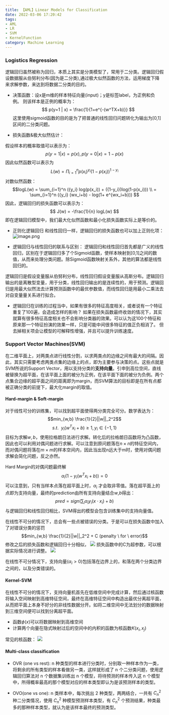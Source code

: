 ```yaml
---
title: 【AML】Linear Models for Classification
date: 2022-03-06 17:20:42
tags: 
- AML
- LR
- SVM
- KernelFunction
category: Machine Learning
---
```


### Logistics Regression
逻辑回归虽然被称为回归，本质上其实是分类模型了，常用于二分类。逻辑回归假设数据服从伯努利分布(因为是二分类),通过极大似然函数的方法，运用梯度下降来求解参数，来达到将数据二分类的目的。

- 决策函数：设x是m维的样本特征向量(input)；y是标签label，为正例和负例。 则该样本是正例的概率为：
$$ p(y=1 | x) = \frac{1}{1+e^{-(w^TX+b)}}
$$ 
这里使用sigmoid函数的目的是为了把普通的线性回归问题转化为输出为[0,1]区间的二分类问题。

- 损失函数&极大似然估计：

假设样本的概率取值可以表示为：
$$p(y=1 | x) = p(x), p(y =0|x) = 1-p(x)
$$
因此似然函数可以表示为
$$L(w) = \Pi_{i=1}^n p(x_i)^{y_i} (1-p(x_i))^{1-y_i} 
$$
对数似然函数：
$$logL(w) = \sum_{i=1}^n ({y_i} log(p(x_i)) + ({1-y_i})log(1-p(x_i)))   \\
=  \sum_{i=1}^n ({y_i} (wx_i+b) - log(1+ e^{wx_i+b})) $$
因此，逻辑回归的损失函数可以表示为：
$$
J(w) = -\frac{1}{n} logL(w)
$$
即在逻辑回归模型中，我们最大化似然函数和最小化损失函数实际上是等价的。

- 正则化逻辑回归
和线性回归一样，逻辑回归的损失函数也可以加上正则化项：
![image.png](https://s2.loli.net/2022/03/07/yQUVoCDbKgMapEH.png)

- 逻辑回归与线性回归的联系与区别：
逻辑回归和线性回归首先都是广义的线性回归，区别在于逻辑回归多了个Sigmoid函数，使样本映射到[0,1]之间的数值，从而来处理分类问题。除Sigmoid函数映射关系外，其他的算法都是线性回归的。

逻辑回归是假设变量服从伯努利分布，线性回归假设变量服从高斯分布。逻辑回归输出的是离散型变量，用于分类，线性回归输出的是连续性的，用于预测。逻辑回归是用最大似然法去计算预测函数中的最优参数值，而线性回归是用最小二乘法去对自变量量关系进行拟合。

- 逻辑回归在训练的过程当中，如果有很多的特征高度相关，或者说有一个特征重复了100遍，会造成怎样的影响？
如果在损失函数最终收敛的情况下，其实就算有很多特征高度相关也不会影响分类器的效果。可以认为这100个特征和原来那一个特征扮演的效果一样，只是可能中间很多特征的值正负相消了。 但去掉相关项会让模型的可解释性增强，并且可以提升训练速度。

### Support Vector Machines(SVM)

在二维平面上，对两类点进行线性分割，以求两类点的边缘之间有最大的间隔。因此，其实只需要考虑两类点集的边缘上的点，即为主要参与决策的点。这些点就是SVM所说的Support Vector，用以支持分类的**支持向量**。引申到高位空间，直线被替换为超平面，在该平面上面的被分为正例，在该平面下面的被分为负例。两个点集合边缘的超平面之间的距离即为margin，而SVM算法的目标即是在所有点都被正确分类的前提下，最大化margin的取值。

#### Hard-margin & Soft-margin
对于线性可分的训练集，可以找到超平面使得两分类完全可分。数学表达为：
$$min_{w,b} \frac{1}{2}||w||_2^2$$
$$s.t.  \ \ y_i(w^Tx_i + b) \geq 1, y_i \in \{-1,1\}$$
目标为求解$w,b$，使用拉格朗日法进行求解。转化后的拉格朗日函数将为凸函数，因此也可以利用对偶问题进行求解。可以注意到原问题落在$n\times n$的特征空间内，而对偶问题将落在$m\times m$的样本空间内，因此当出现n远大于m时，使用对偶问题求解会简化问题，反之亦然。

Hard Margin的对偶问题最终解
$$
\alpha_i (1- y_i(w^Tx_i + b )) = 0
$$
可以注意到，只有当样本点落在超平面上时，$\alpha_i$ 才会取非零值。落在超平面上的点即为支持向量，最终的prediction由所有支持向量结合$w$,$b$得出：
$$pred = sign(\sum_i\alpha_iy_i(x\cdot x_i) +b) $$
与逻辑回归和线性回归相比，SVM得出的模型会包含训练集中的支持向量值。

在线性不可分的情况下，总会有一些点被错误的分类。于是可以在损失函数中加入了对错误分类的惩罚
$$min_{w,b} \frac{1}{2}||w||_2^2 + C (penalty  \ for \ error)$$
修改之后的损失函数和逻辑回归十分相似，
![](https://s2.loli.net/2022/03/07/EpBfR17oIPjOaw8.png)
损失函数中的C为超参数，可以根据实际情况进行调整。
![](https://s2.loli.net/2022/03/07/ls2kpVexqPFzLGj.png)

在线性不可分情况下，支持向量($\alpha_i>0$)包括落在边界上的，和落在两个分类边界之间的，以及分类错误的。

#### Kernel-SVM
在线性不可分的情况下，支持向量机首先在低维空间中完成计算，然后通过核函数将输入空间映射到高维特征空间，最终在高维特征空间中构造出最优分离超平面，从而把平面上本身不好分的非线性数据分开。如将二维空间中无法划分的数据映射到三维空间便可以找到分离超平面。
- 函数$\phi(x)$可以将数据映射到高维空间
- 计算两个向量在隐式映射过后的空间中的内积的函数为核函数$K(x_i,x_j)$

常见的核函数：
![](https://s2.loli.net/2022/03/07/Ed1cXiJ8sfRDgyG.png)

####  Multi-class classification

- OVR (one vs rest): n 种类型的样本进行分类时，分别取一种样本作为一类，将剩余的所有类型的样本看做另一类，这样就形成了 n 个二分类问题，使用逻辑回归算法对 n 个数据集训练出 n 个模型，将待预测的样本传入这 n 个模型中，所得概率最高的那个模型对应的样本类型即认为是该预测样本的类型。

- OVO(one vs one): n 类样本中，每次挑出 2 种类型，两两结合，一共有 $C_n^2$ 种二分类情况，使用 $C_n^2$ 种模型预测样本类型，有 $C_n^2$ 个预测结果，种类最多的那种样本类型，就认为是该样本最终的预测类型。
